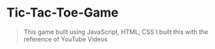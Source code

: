 # Tic-Tac-Toe-Game

>This game built using JavaScript, HTML, CSS
I built this with the reference of YouTube Videos

